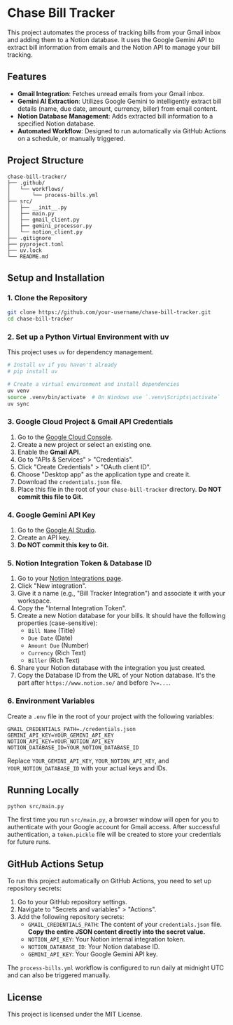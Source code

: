 # Chase Bill Tracker

This project automates the process of tracking bills from your Gmail inbox and adding them to a Notion database. It uses the Google Gemini API to extract bill information from emails and the Notion API to manage your bill tracking.

## Features

- **Gmail Integration**: Fetches unread emails from your Gmail inbox.
- **Gemini AI Extraction**: Utilizes Google Gemini to intelligently extract bill details (name, due date, amount, currency, biller) from email content.
- **Notion Database Management**: Adds extracted bill information to a specified Notion database.
- **Automated Workflow**: Designed to run automatically via GitHub Actions on a schedule, or manually triggered.

## Project Structure

```
chase-bill-tracker/
├── .github/
│   └── workflows/
│       └── process-bills.yml
├── src/
│   ├── __init__.py
│   ├── main.py
│   ├── gmail_client.py
│   ├── gemini_processor.py
│   └── notion_client.py
├── .gitignore
├── pyproject.toml
├── uv.lock
└── README.md
```

## Setup and Installation

### 1. Clone the Repository

```bash
git clone https://github.com/your-username/chase-bill-tracker.git
cd chase-bill-tracker
```

### 2. Set up a Python Virtual Environment with uv

This project uses `uv` for dependency management.

```bash
# Install uv if you haven't already
# pip install uv

# Create a virtual environment and install dependencies
uv venv
source .venv/bin/activate  # On Windows use `.venv\Scripts\activate`
uv sync
```

### 3. Google Cloud Project & Gmail API Credentials

1.  Go to the [Google Cloud Console](https://console.cloud.google.com/).
2.  Create a new project or select an existing one.
3.  Enable the **Gmail API**.
4.  Go to "APIs & Services" > "Credentials".
5.  Click "Create Credentials" > "OAuth client ID".
6.  Choose "Desktop app" as the application type and create it.
7.  Download the `credentials.json` file.
8.  Place this file in the root of your `chase-bill-tracker` directory. **Do NOT commit this file to Git.**

### 4. Google Gemini API Key

1.  Go to the [Google AI Studio](https://aistudio.google.com/app/apikey).
2.  Create an API key.
3.  **Do NOT commit this key to Git.**

### 5. Notion Integration Token & Database ID

1.  Go to your [Notion Integrations page](https://www.notion.so/my-integrations).
2.  Click "New integration".
3.  Give it a name (e.g., "Bill Tracker Integration") and associate it with your workspace.
4.  Copy the "Internal Integration Token".
5.  Create a new Notion database for your bills. It should have the following properties (case-sensitive):
    -   `Bill Name` (Title)
    -   `Due Date` (Date)
    -   `Amount Due` (Number)
    -   `Currency` (Rich Text)
    -   `Biller` (Rich Text)
6.  Share your Notion database with the integration you just created.
7.  Copy the Database ID from the URL of your Notion database. It's the part after `https://www.notion.so/` and before `?v=...`.

### 6. Environment Variables

Create a `.env` file in the root of your project with the following variables:

```
GMAIL_CREDENTIALS_PATH=./credentials.json
GEMINI_API_KEY=YOUR_GEMINI_API_KEY
NOTION_API_KEY=YOUR_NOTION_API_KEY
NOTION_DATABASE_ID=YOUR_NOTION_DATABASE_ID
```

Replace `YOUR_GEMINI_API_KEY`, `YOUR_NOTION_API_KEY`, and `YOUR_NOTION_DATABASE_ID` with your actual keys and IDs.

## Running Locally

```bash
python src/main.py
```

The first time you run `src/main.py`, a browser window will open for you to authenticate with your Google account for Gmail access. After successful authentication, a `token.pickle` file will be created to store your credentials for future runs.

## GitHub Actions Setup

To run this project automatically on GitHub Actions, you need to set up repository secrets:

1.  Go to your GitHub repository settings.
2.  Navigate to "Secrets and variables" > "Actions".
3.  Add the following repository secrets:
    -   `GMAIL_CREDENTIALS_PATH`: The content of your `credentials.json` file. **Copy the entire JSON content directly into the secret value.**
    -   `NOTION_API_KEY`: Your Notion internal integration token.
    -   `NOTION_DATABASE_ID`: Your Notion database ID.
    -   `GEMINI_API_KEY`: Your Google Gemini API key.

The `process-bills.yml` workflow is configured to run daily at midnight UTC and can also be triggered manually.

## License

This project is licensed under the MIT License.
